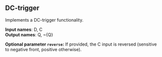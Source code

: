 ## DC-trigger

Implements a DC-trigger functionality.

**Input names**: D, C  
**Output names**: Q, ~{Q}

**Optional parameter `reverse`:** If provided, the C input is reversed (sensitive to negative front, positive otherwise).

